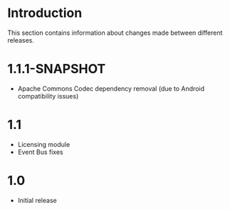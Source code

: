 # Introduction #

This section contains information about changes made between different releases.

# 1.1.1-SNAPSHOT #
  * Apache Commons Codec dependency removal (due to Android compatibility issues)

# 1.1 #
  * Licensing module
  * Event Bus fixes

# 1.0 #
  * Initial release